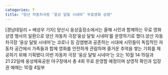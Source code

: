 ```yaml
---
categories: f
title: "양산 자동차극장 ‘웅상 달빛 시네마’ 무료영화 상영"
---
```

[경남데일리 = 배성우 기자] 양산시 웅상출장소에서는 올해 시민과 함께하는 무료 영화상영 행사의 일환으로 양산 자동차 극장‘웅상 달빛 시네마’를 운영하기로 했다.양산 자동차극장 ‘웅상 달빛 시네마’는 코로나 등 감염병과 공존하는 시대에 시민들이 독립적인 자동차 공간에서 가족들과 함께 영화를 안전하게 관람하며 즐거운 추억을 쌓는 기회를 제공하기 위해 기획됐다.이번 자동차 극장 ‘웅상 달빛 시네마’는 오는 10월 14·15일과 21·22일에 웅상체육공원 야구장에서 총 4회 무료 운영할 예정이며 상영작 확인과 입장권 예매는 10월 4일부